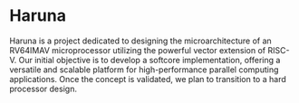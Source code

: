# Haruna
Haruna is a project dedicated to designing the microarchitecture of an RV64IMAV microprocessor utilizing the powerful vector extension of RISC-V. Our initial objective is to develop a softcore implementation, offering a versatile and scalable platform for high-performance parallel computing applications. Once the concept is validated, we plan to transition to a hard processor design. 
